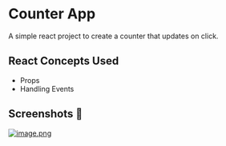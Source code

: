 # Counter App

A simple react project to create a counter that updates on click.

## React Concepts Used
- Props
- Handling Events

## Screenshots 📸
[![image.png](https://i.postimg.cc/767q2h1j/image.png)](https://postimg.cc/YGrccpsx)
